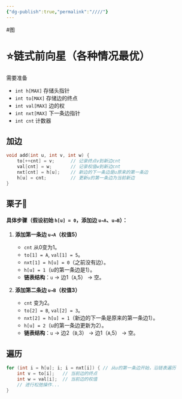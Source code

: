 ```yaml
---
{"dg-publish":true,"permalink":"////"}
---
```


#图 
# ⭐链式前向星（各种情况最优）
需要准备
- `int h[MAX]` 存储头指针
- `int to[MAX]` 存储边的终点
- `int val[MAX]` 边的权
- `int nxt[MAX]` 下一条边指针
- `int cnt` 计数器
## 加边
```cpp
void add(int u, int v, int w) {
    to[++cnt] = v;      // 记录终点v到新边cnt
    val[cnt] = w;       // 记录权值w到新边cnt
    nxt[cnt] = h[u];    // 新边的下一条边是u原来的第一条边
    h[u] = cnt;         // 更新u的第一条边为当前新边
}
```
## 栗子🌰
#### **具体步骤**（假设初始 `h[u] = 0`，添加边 `u→A`、`u→B`）：

1. **添加第一条边 `u→A`（权值5）**
    
    - `cnt` 从0变为1。
    - `to[1] = A`, `val[1] = 5`。
    - `nxt[1] = h[u] = 0`（之前没有边）。
    - `h[u] = 1`（u的第一条边是1）。
    - **链表结构**：`u` → 边1（`A`,5） → 空。
2. **添加第二条边 `u→B`（权值3）**
    
    - `cnt` 变为2。
    - `to[2] = B`, `val[2] = 3`。
    - `nxt[2] = h[u] = 1`（新边的下一条是原来的第一条边1）。
    - `h[u] = 2`（u的第一条边更新为2）。
    - **链表结构**：`u` → 边2（`B`,3） → 边1（`A`,5） → 空。
## 遍历
```cpp
for (int i = h[u]; i; i = nxt[i]) { // 从u的第一条边开始，沿链表遍历
    int v = to[i];   // 当前边的终点
    int w = val[i];  // 当前边的权值
    // 进行松弛操作...
}
```
